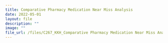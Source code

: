 ```yaml
---
title: Comparative Pharmacy Medication Near Miss Analysis
date: 2022-05-01
layout: file
description: ""
image: ""
file_url: /files/C267_KKH_Comparative Pharmacy Medication Near Miss Analysis.pdf
---
```

